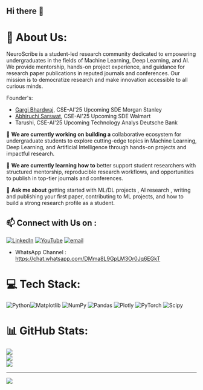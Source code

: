 ## Hi there 👋

# 💫 About Us:
NeuroScribe is a student-led research community dedicated to empowering undergraduates in the fields of Machine Learning, Deep Learning, and AI.  We provide mentorship, hands-on project experience, and guidance for research paper publications in reputed journals and conferences. Our mission is to democratize research and make innovation accessible to all curious minds. 

Founder's: 
* [Gargi Bhardwaj](https://github.com/gargibhardwaj16), CSE-AI'25 Upcoming SDE Morgan Stanley 
* [Abhiruchi Sarswat](https://github.com/abhi03ruchi), CSE-AI'25 Upcoming SDE Walmart 
* Tarushi, CSE-AI'25 Upcoming Technology Analys Deutsche Bank 

🔭 **We are currently working on building a** collaborative ecosystem for undergraduate students to explore cutting-edge topics in Machine Learning, Deep Learning, and Artificial Intelligence through hands-on projects and impactful research.

🌱 **We are currently learning how to** better support student researchers with structured mentorship, reproducible research workflows, and opportunities to publish in top-tier journals and conferences.

💬 **Ask me about** getting started with ML/DL projects , AI research , writing and publishing your first paper, contributing to  ML projects, and how to build a strong research profile as a student.

## 📫 Connect with Us on : 
[![LinkedIn](https://img.shields.io/badge/LinkedIn-%230077B5.svg?logo=linkedin&logoColor=white)](https://linkedin.com/company/neuroscribe) [![YouTube](https://img.shields.io/badge/YouTube-%23FF0000.svg?logo=YouTube&logoColor=white)](https://youtube.com/@neuroscribe72 ) [![email](https://img.shields.io/badge/Email-D14836?logo=gmail&logoColor=white)](mailto:neuroscribe72@gmail.com) 
* WhatsApp Channel : https://chat.whatsapp.com/DMma8L9GpLM3Or0Jq6EGkT 

# 💻 Tech Stack:
 ![Python](https://img.shields.io/badge/python-3670A0?style=for-the-badge&logo=python&logoColor=ffdd54)![Matplotlib](https://img.shields.io/badge/Matplotlib-%23ffffff.svg?style=for-the-badge&logo=Matplotlib&logoColor=black) ![NumPy](https://img.shields.io/badge/numpy-%23013243.svg?style=for-the-badge&logo=numpy&logoColor=white) ![Pandas](https://img.shields.io/badge/pandas-%23150458.svg?style=for-the-badge&logo=pandas&logoColor=white) ![Plotly](https://img.shields.io/badge/Plotly-%233F4F75.svg?style=for-the-badge&logo=plotly&logoColor=white) ![PyTorch](https://img.shields.io/badge/PyTorch-%23EE4C2C.svg?style=for-the-badge&logo=PyTorch&logoColor=white) ![Scipy](https://img.shields.io/badge/SciPy-%230C55A5.svg?style=for-the-badge&logo=scipy&logoColor=%white)


# 📊 GitHub Stats:
![](https://github-readme-stats.vercel.app/api?username=neuroscribe&theme=dark&hide_border=false&include_all_commits=true&count_private=false)<br/>
![](https://nirzak-streak-stats.vercel.app/?user=neuroscribe&theme=dark&hide_border=false)<br/>
![](https://github-readme-stats.vercel.app/api/top-langs/?username=neuroscribe&theme=dark&hide_border=false&include_all_commits=true&count_private=false&layout=compact)

---
[![](https://visitcount.itsvg.in/api?id=neuroscribe&icon=0&color=0)](https://visitcount.itsvg.in)

